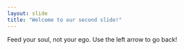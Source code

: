 ```yaml
---
layout: slide
title: "Welcome to our second slide!"
---
```

Feed your soul, not your ego.
Use the left arrow to go back!
